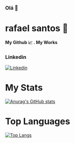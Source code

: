 ### Olá 👋 

# **rafael santos** :seedling:
__My Github :chart_with_upwards_trend: . My Works__

### **Linkedin**

[![Linkedin](https://img.shields.io/badge/-LinkedIn-0e76a8?style=flat-square&logo=Linkedin&logoColor=white&link=https://www.linkedin.com/in/engincan-veske-b4a75b145/)](https://www.linkedin.com/in/rafael-oliveira-dos-santos-45a47011b/)

# **My Stats**

[![Anurag's GitHub stats](https://github-readme-stats.vercel.app/api?username=rafael-santos-347&show_icons=true&theme=bear)](https://github.com/anuraghazra/github-readme-stats)

# **Top Languages**

[![Top Langs](https://github-readme-stats.vercel.app/api/top-langs/?username=rafael-santos-347&theme=bear)](https://github.com/anuraghazra/github-readme-stats)


<!--
**rafael-santos-347/rafael-santos-347** is a ✨ _special_ ✨ repository because its `README.md` (this file) appears on your GitHub profile.

Here are some ideas to get you started:

- 🔭 I’m currently working on ...
- 🌱 I’m currently learning ...
- 👯 I’m looking to collaborate on ...
- 🤔 I’m looking for help with ...
- 💬 Ask me about ...
- 📫 How to reach me: ...
- 😄 Pronouns: ...
- ⚡ Fun fact: ...
-->
